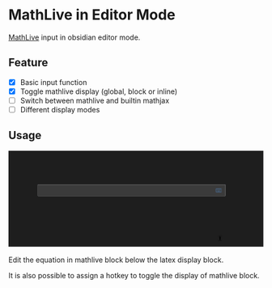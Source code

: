 # MathLive in Editor Mode

[MathLive](https://github.com/arnog/mathlive) input in obsidian editor mode.

## Feature
- [x] Basic input function
- [x] Toggle mathlive display (global, block or inline)
- [ ] Switch between mathlive and builtin mathjax
- [ ] Different display modes

## Usage
![example.gif](./assets/example.gif)

Edit the equation in mathlive block below the latex display block.

It is also possible to assign a hotkey to toggle the display of mathlive block.

